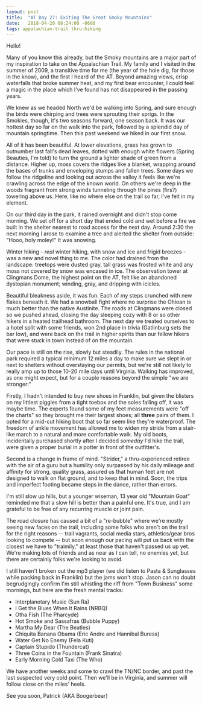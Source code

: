 ```yaml
---
layout: post
title:  "AT Day 27: Exiting The Great Smoky Mountains"
date:   2018-04-20 08:24:00 -0600
tags: appalachian-trail thru-hiking
---
```


Hello!

Many of you know this already, but the Smoky mountains are a major part of my inspiration to take on the Appalachian Trail. My family and I visited in the summer of 2009, a transitive time for me (the year of the hole dig, for those in the know), and the first I heard of the AT. Beyond amazing views, crisp waterfalls that broke summer heat, and my first bear encounter, I could feel a magic in the place which I've found has not disappeared in the passing years.

We knew as we headed North we'd be walking into Spring, and sure enough the birds were chirping and trees were sprouting their sprigs. In the Smokies, though, it's two seasons forward, one season back. It was our hottest day so far on the walk into the park, followed by a splendid day of mountain springtime. Then this past weekend we hiked in our first snow.

All of it has been beautiful. At lower elevations, grass has grown to outnumber last fall's dead leaves, dotted with enough white flowers (Spring Beauties, I'm told) to turn the ground a lighter shade of green from a distance. Higher up, moss covers the ridges like a blanket, wrapping around the bases of trunks and enveloping stumps and fallen trees. Some days we follow the ridgeline and looking out across the valley it feels like we're crawling across the edge of the known world. On others we're deep in the woods fragrant from strong winds tunneling through the pines (firs?) towering above us. Here, like no where else on the trail so far, I've felt in my element.

On our third day in the park, it rained overnight and didn't stop come morning. We set off for a short day that ended cold and wet before a fire we built in the shelter nearest to road access for the next day. Around 2:30 the next morning I arose to examine a tree and alerted the shelter from outside: "Hooo, holy moley!" It was snowing.

Winter hiking - _real_ winter hiking, with snow and ice and frigid breezes - was a new and novel thing to me. The color had drained from the landscape: treetops were dusted gray, tall grass was frosted white and any moss not covered by snow was encased in ice. The observation tower at Clingmans Dome, the highest point on the AT, felt like an abandoned dystopian monument; winding, gray, and dripping with icicles.

Beautiful bleakness aside, it was fun. Each of my steps crunched with new flakes beneath it. We had a snowball fight where no surprise the Ohioan is much better than the native Austinite. The roads at Clingmans were closed so we pushed ahead, closing the day sleeping cozy with 8 or so other hikers in a heated trailhead bathroom. The next day we treated ourselves to a hotel split with some friends, won 2nd place in trivia (Gatlinburg sets the bar low), and were back on the trail in higher spirits than our fellow hikers that were stuck in town instead of on the mountain.

Our pace is still on the rise, slowly but steadily. The rules in the national park required a typical minimum 12 miles a day to make sure we slept in or next to shelters without overstaying our permits, but we're still not likely to really amp up to those 10-20 mile days until Virginia. Walking has improved, as one might expect, but for a couple reasons beyond the simple "we are stronger:"

Firstly, I hadn't intended to buy new shoes in Franklin, but given the blisters on my littlest piggies from a tight toebox and the soles falling off, it was maybe time. The experts found some of my feet measurements were "off the charts" so they brought me their largest shoes; all **three** pairs of them. I opted for a mid-cut hiking boot that so far seem like they're waterproof. The freedom of ankle movement has allowed me to widen my stride from a stair-like march to a natural and more comfortable walk. My old boots, incidentally purchased shortly after I decided _someday_ I'd hike the trail, were given a proper burial in a potter in front of the outfitter's.

Second is a change in frame of mind. "Strider," a thru-experienced retiree with the air of a guru but a humility only surpassed by his daily mileage and affinity for strong, quality grass, assured us that human feet are not designed to walk on flat ground, and to keep that in mind. Soon, the trips and imperfect footing became steps in the dance, rather than errors.

I'm still slow up hills, but a younger wiseman, 13 year old "Mountain Goat" reminded me that a slow hill is better than a painful one. It's true, and I am grateful to be free of any recurring muscle or joint pain.

The road closure has caused a bit of a "re-bubble" where we're mostly seeing new faces on the trail, including some folks who aren't on the trail for the right reasons -- trail vagrants, social media stars, athletics/gear bros looking to compete -- but soon enough our pacing will put us back with the closest we have to "traimily," at least those that haven't passed us up yet. We're making lots of friends and as near as I can tell, no enemies yet, but there are certainly folks we're looking to avoid.

I still haven't broken out the mp3 player (we did listen to Pasta & Sunglasses while packing back in Franklin) but the jams won't stop. Jason can no doubt begrudgingly confirm I'm still whistling the riff from "Town Business" some mornings, but here are the fresh mental tracks:

- Interplanetary Music (Sun Ra)
- I Get the Blues When It Rains (NRBQ)
- Otha Fish (The Pharcyde)
- Hot Smoke and Sassafras (Bubble Puppy)
- Martha My Dear (The Beatles)
- Chiquita Banana Obama (Eric Andre and Hannibal Buress)
- Water Get No Enemy (Fela Kuti)
- Captain Stupido (Thundercat)
- Three Coins in the Fountain (Frank Sinatra)
- Early Morning Cold Taxi (The Who)

We have another weeks and some to crawl the TN/NC border, and past the last suspected very cold point. Then we'll be in Virginia, and summer will follow close on the miles' heels.

See you soon,
Patrick (AKA Boogerbear)
